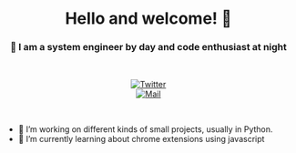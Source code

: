 <h1 align="center"> Hello and welcome! 👋 </h1>
<h3 align="center">🎨 I am a system engineer by day and code enthusiast at night</h3>

<br>

<p align="center">
<a href="https://twitter.com/LyuxGG" target="_blank"><img src="https://img.shields.io/badge/-%40LyuxGG-blue.svg?&style=flat&logo=twitter&logoColor=white&link=https://twitter.com/LyuxGG" alt="Twitter"></a>
  <br>
<a href="mailto:m@hler.eu" target="_blank"><img src="https://img.shields.io/badge/-m%40hler.eu-red?style=flat&logo=Gmail&logoColor=white&link=mailto:m@hler.eu" alt="Mail"></a>
</p>

<br>

- 🔭 I’m working on different kinds of small projects, usually in Python.
- 🌱 I’m currently learning about chrome extensions using javascript

<!--
Here are some ideas to get you started:

- 🔭 I’m currently working on ...
- 🌱 I’m currently learning ...
- 👯 I’m looking to collaborate on ...
- 🤔 I’m looking for help with ...
- 💬 Ask me about ...
- 📫 How to reach me: ...
- 😄 Pronouns: ...
- ⚡ Fun fact: ...
-->

